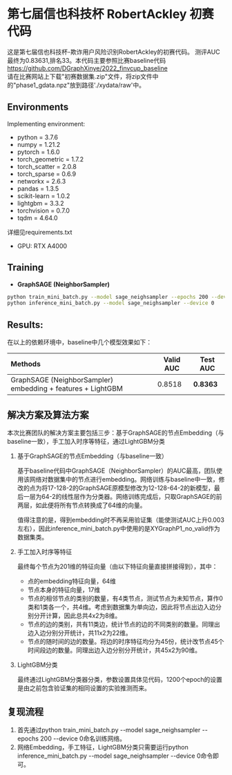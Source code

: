 # 第七届信也科技杯 RobertAckley 初赛代码
这是第七届信也科技杯-欺诈用户风险识别RobertAckley的初赛代码。 测评AUC最终为0.83631,排名33。本代码主要参照比赛baseline代码 https://github.com/DGraphXinye/2022_finvcup_baseline   
请在比赛网站上下载"初赛数据集.zip"文件，将zip文件中的"phase1_gdata.npz"放到路径'./xydata/raw'中。  


## Environments
Implementing environment:  
- python = 3.7.6
- numpy = 1.21.2  
- pytorch = 1.6.0  
- torch_geometric = 1.7.2  
- torch_scatter = 2.0.8  
- torch_sparse = 0.6.9
- networkx = 2.6.3
- pandas = 1.3.5
- scikit-learn = 1.0.2
- lightgbm = 3.3.2
- torchvision = 0.7.0
- tqdm = 4.64.0

详细见requirements.txt

- GPU: RTX A4000   


## Training

- **GraphSAGE (NeighborSampler)**
```bash
python train_mini_batch.py --model sage_neighsampler --epochs 200 --device 0
python inference_mini_batch.py --model sage_neighsampler --device 0
```

## Results:
在以上的依赖环境中，baseline中几个模型效果如下：

| Methods   | Valid AUC  | Test AUC  |
|  :----  |  ---- | ---- |
| GraphSAGE (NeighborSampler) embedding + features + LightGBM  | 0.8518 | **0.8363** |

## 解决方案及算法方案

本次比赛团队的解决方案主要包括三步：基于GraphSAGE的节点Embedding（与baseline一致），手工加入时序等特征，通过LightGBM分类

1. 基于GraphSAGE的节点Embedding（与baseline一致）

   ​	基于baseline代码中GraphSAGE（NeighborSampler）的AUC最高，团队使用该网络对数据集中的节点进行embedding。网络训练与baseline中一致，修改的点为将17-128-2的GraphSAGE原模型修改为12-128-64-2的新模型，最后一层为64-2的线性层作为分类器。网络训练完成后，只取GraphSAGE的前两层，如此便将所有节点转换成了64维的向量。

   ​	值得注意的是，得到embedding时不再采用验证集（能使测试AUC上升0.003左右），因此inference_mini_batch.py中使用的是XYGraphP1_no_valid作为数据集类。

2. 手工加入时序等特征

   最终每个节点为201维的特征向量（由以下特征向量直接拼接得到），其中：

   - 点的embedding特征向量，64维
   - 节点本身的特征向量，17维
   - 节点的相邻节点的类别的数量，有4类节点，测试节点为未知节点，算作0类和1类各一个，共4维。考虑到数据集为单向边，因此将节点出边入边分别分开计算，因此总共4x2为8维。
   - 节点的边的类别，共有11类边，统计节点的边的不同类别的数量。同理出边入边分别分开统计，共11x2为22维。
   - 节点的随时间的边的数量。将边的时序特征均分为45份，统计改节点45个时间段边的数量。同理出边入边分别分开统计，共45x2为90维。

3. LightGBM分类

   ​	最终通过LightGBM分类器分类，参数设置具体见代码，1200个epoch的设置是由之前包含验证集的相同设置的实验推测而来。

## 复现流程

1. 首先通过python train_mini_batch.py --model sage_neighsampler --epochs 200 --device 0命名训练网络。
2. 网络Embedding，手工特征，LightGBM分类只需要运行python inference_mini_batch.py --model sage_neighsampler --device 0命令即可。



